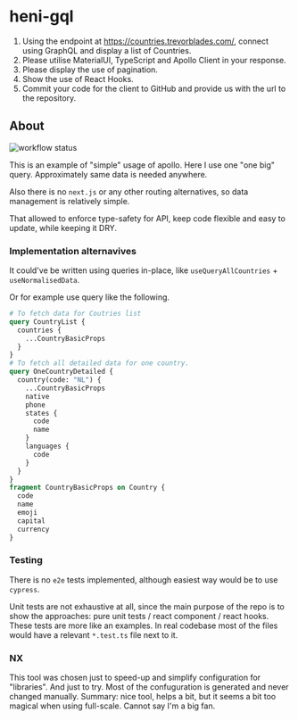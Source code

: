 # heni-gql

1. Using the endpoint at https://countries.trevorblades.com/, connect using GraphQL and display a list of Countries.
2. Please utilise MaterialUI, TypeScript and Apollo Client in your response.
3. Please display the use of pagination.
4. Show the use of React Hooks.
5. Commit your code for the client to GitHub and provide us with the url to the repository.

## About

![workflow status](https://github.com/KidsKilla/heni-gql/actions/workflows/universal.yml/badge.svg)

This is an example of "simple" usage of apollo. Here I use one "one big" query. Approximately same data is needed anywhere.

Also there is no `next.js` or any other routing alternatives, so data management is relatively simple.

That allowed to enforce type-safety for API, keep code flexible and easy to update, while keeping it DRY.

### Implementation alternavives

It could've be written using queries in-place, like `useQueryAllCountries` + `useNormalisedData`.

Or for example use query like the following.

```graphql
# To fetch data for Coutries list
query CountryList {
  countries {
    ...CountryBasicProps
  }
}
# To fetch all detailed data for one country.
query OneCountryDetailed {
  country(code: "NL") {
    ...CountryBasicProps
    native
    phone
    states {
      code
      name
    }
    languages {
      code
    }
  }
}
fragment CountryBasicProps on Country {
  code
  name
  emoji
  capital
  currency
}
```

### Testing

There is no `e2e` tests implemented, although easiest way would be to use `cypress`.

Unit tests are not exhaustive at all, since the main purpose of the repo is to show the approaches: pure unit tests / react component / react hooks. These tests are more like an examples. In real codebase most of the files would have a relevant `*.test.ts` file next to it.

### NX

This tool was chosen just to speed-up and simplify configuration for "libraries". And just to try.
Most of the confuguration is generated and never changed manually.
Summary: nice tool, helps a bit, but it seems a bit too magical when using full-scale. Cannot say I'm a big fan.
